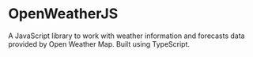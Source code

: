 # OpenWeatherJS
A JavaScript library to work with weather information and forecasts data provided by Open Weather Map.
Built using TypeScript.
